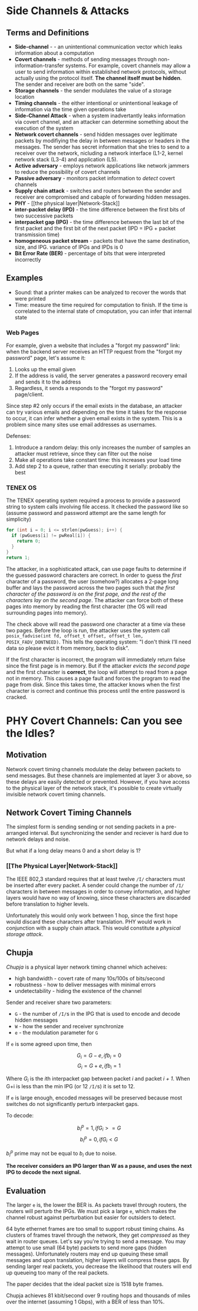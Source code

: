 # Side Channels & Attacks

## Terms and Definitions
* **Side-channel** - - an unintentional communication vector which leaks information about a computation
* **Covert channels** - methods of sending messages through non-information-transfer systems. For example, covert channels may allow a user to send information within established network protocols, without actually using the protocol itself. **The channel itself must be hidden**. The sender and receiver are both on the same "side".
* **Storage channels** - the sender modulates the value of a storage location
* **Timing channels** - the either intentional or unintentional leakage of information via the time given operations take
* **Side-Channel Attack** - when a system inadvertantly leaks information via covert channel, and an attacker can determine something about the execution of the system
* **Network covert channels** - send hidden messages over legitimate packets by modifiying the delay in between messages or headers in the messages. The sender has secret information that she tries to send to a receiver over the network, nicluding a network interface (L1-2, kernel network stack (L3-4) and application (L5). 
* **Active adversary** - employs network applications like network jammers to reduce the possibility of covert channels
* **Passive adversary** - monitors packet information to *detect* covert channels
* **Supply chain attack**  - switches and routers between the sender and receiver are compromised and cabaple of forwarding hidden messages.
* **PHY** - [[the physical layer|Network-Stack]]
* **inter-packet delay (IPD)** - the time difference between the first bits of two successive packets
* **interpacket gap (IPG)** - the time difference between the last bit of the first packet and the first bit of the next packet (IPD = IPG + packet transmission time)
* **homogeneous packet stream** - packets that have the same destination, size, and IPG. variance of IPGs and IPDs is 0
* **Bit Error Rate (BER)** - percentage of bits that were interpreted incorrectly

## Examples

* Sound: that a printer makes can be analyzed to recover the words that were printed
* Time: measure the time required for computation to finish. If the time is correlated to the internal state of cmoputation, you can infer that internal state

### Web Pages
For example, given a website that includes a "forgot my password" link: when the backend server receives an HTTP request from the "forgot my password" page, let's assume it:
1. Looks up the email given
1. If the address is valid, the server generates a password recovery email and sends it to the address
1. Regardless, it sends a responds to the "forgot my password" page/client.

Since step #2 only occurs if the email exists in the database, an attacker can try various emails and depending on the time it takes for the response to occur, it can infer whether a given email exists in the system. This is a problem since many sites use email addresses as usernames.

Defenses:
1. Introduce a random delay: this only increases the number of samples an attacker must retrieve, since they can filter out the noise
1. Make all operations take constant time: this increases your load time
1. Add step 2 to a queue, rather than executing it serially: probably the best

### TENEX OS
The TENEX operating system required a process to provide a password string to system calls involving file access. It checked the password like so (assume password and password attempt are the same length for simplicity)

```C
for (int i = 0; i <= strlen(pwGuess); i++) {
  if (pwGuess[i] != pwReal[i]) {
    return 0;
  }
}
return 1;
```

The attacker, in a sophisticated attack, can use page faults to determine if the guessed password characters are correct. In order to guess the *first* character of a password, the user (somehow?) allocates a 2-page long buffer and lays the password across the two pages such that *the first character of the password is on the first page, and the rest of the characters lay on the second page*. The attacker can force both of these pages into memory by reading the first character (the OS will read surrounding pages into memory). 

The check above will read the password one character at a time via these two pages. Before the loop is run, the attacker uses the system call `posix_fadvise(int fd, offset_t offset, offset_t len, POSIX_FADV_DONTNEED)`. This tells the operating system: "I don't think I'll need data so please evict it from memory, back to disk". 

If the first character is incorrect, the program will immediately return false since the first page is in memory. But if the attacker *evicts the second page* and the first character is **correct**, the loop will attempt to read from a page not in memory. This causes a page fault and forces the program to read the page from disk. Since this takes time, the attacker knows when the first character is correct and continue this process until the entire password is cracked.

# PHY Covert Channels: Can you see the Idles?

## Motivation
Network covert timing channels modulate the delay between packets to send messages. But these channels are implemented at layer 3 or above, so these delays are easily detected or prevented. However, if you have access to the physical layer of the network stack, it's possible to create virtually invisible network covert timing channels.

## Network Covert Timing Channels
The simplest form is sending sending or not sending packets in a pre-arranged interval. But synchronizing the sender and reciever is hard due to network delays and noise. 

But what if a long delay means 0 and a short delay is 1? 

### [[The Physical Layer|Network-Stack]]
The IEEE 802,3 standard requires that at least twelve `/I/` characters must be inserted after every packet. A sender could change the number of `/I/` characters in between messages in order to convey information, and higher layers would have no way of knowing, since these characters are discarded before translation to higher levels. 

Unfortunately this would only work between 1 hop, since the first hope would discard these characters after translation. PHY would work in conjunction with a supply chain attack. This would constitute a *physical storage attack*.

## Chupja
*Chupja* is a physical layer network timing channel which acheives:

* high bandwidth - covert rate of many 10s/100s of bits/second
* robustness - how to deliver messages with minimal errors
* undetectability - hiding the existence of the channel

Sender and receiver share two parameters:

* `G` - the number of `/I/`s in the IPG that is used to encode and decode hidden messages
* `W` - how the sender and receiver synchronize
* `e` - the modulation parameter for `G`

If `e` is some agreed upon time, then 

$$
G_i = G - e, if b_i = 0
$$
$$
G_i = G + e, if b_i = 1
$$

Where $G_i$ is the *i*th interpacket gap between packet *i* and packet *i + 1*. When G+i is less than the min IPG (or 12 `/I/`s) it is set to 12.

If `e` is large enough, encoded messages will be preserved because most switches do not significantly perturb interpacket gaps.

To decode:

$$
b_i^p = 1, if G_i >= G
$$
$$
b_i^p = 0, if G_i < G
$$

$b_i^p$ prime may not be equal to $b_i$ due to noise.

**The receiver considers an IPG larger than W as a pause, and uses the next IPG to decode the next signal.**

## Evaluation
The larger `e` is, the lower the BER is. As packets travel through routers, the routers will perturb the IPGs. We must pick a large `e`, which makes the channel robust against perturbation but easier for outsiders to detect.

64 byte ethernet frames are too small to support robust timing chains. As clusters of frames travel through the network, they get *compressed* as they wait in router queues. Let's say you're trying to send a message. You may attempt to use small (64 byte) packets to send more gaps (hidden messages). Unfortunately routers may end up queuing these small messages and upon translation, higher layers will compress these gaps. By sending larger real packets, you decrease the likelihood that routers will end up queueing too many of the real packets.

The paper decides that the ideal packet size is 1518 byte frames.

Chupja achieves 81 kbit/second over 9 routing hops and thousands of miles over the internet (assuming 1 Gbps), with a BER of less than 10%.
